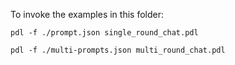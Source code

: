 To invoke the examples in this folder:

```
pdl -f ./prompt.json single_round_chat.pdl
```

```
pdl -f ./multi-prompts.json multi_round_chat.pdl
```